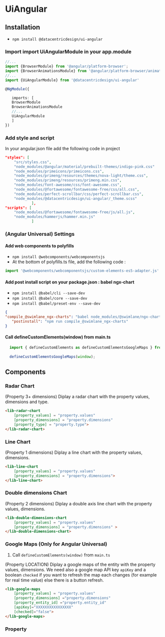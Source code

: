 # UiAngular

## Installation

- `npm install @datacentricdesign/ui-angular`

### Import import UiAngularModule in your app.module 
 ```ts
//...
import {BrowserModule} from '@angular/platform-browser';
import {BrowserAnimationsModule} from '@angular/platform-browser/animations';
//...
import {UiAngularModule} from '@datacentricdesign/ui-angular'

@NgModule({

    imports: [
    BrowserModule
    BrowserAnimationsModule
    //...
    UiAngularModule
    ]
})
 ```

### Add style and script 

In your angular.json file add the following code in project

```json
"styles": [
    "src/styles.css",
    "node_modules/@angular/material/prebuilt-themes/indigo-pink.css"
    "node_modules/primeicons/primeicons.css",
    "node_modules/primeng/resources/themes/nova-light/theme.css",
    "node_modules/primeng/resources/primeng.min.css",
    "node_modules/font-awesome/css/font-awesome.css",
    "node_modules/@fortawesome/fontawesome-free/css/all.css",
    "node_modules/perfect-scrollbar/css/perfect-scrollbar.css",
    "node_modules/@datacentricdesign/ui-angular/_theme.scss"
            ],
"scripts": [
    "node_modules/@fortawesome/fontawesome-free/js/all.js",
    "node_modules/hammerjs/hammer.min.js"
            ]
```

### (Angular Universal) Settings
 
#### Add web components to polyfills

- `npm install @webcomponents/webcomponentsjs`
- At the bottom of polyfills.ts file, add the following code :
```ts
import '@webcomponents/webcomponentsjs/custom-elements-es5-adapter.js'
```

#### Add post install script on your package.json : babel ngx-chart

 - `npm install @babel/cli --save-dev`
 - `npm install @babel/core --save-dev`
 - `npm install @babel/preset-env --save-dev`

 ```json
 {
 "compile_@swimlane_ngx-charts": "babel node_modules/@swimlane/ngx-charts -d node_modules/@swimlane/ngx-charts --presets @babel/preset-env",
    "postinstall": "npm run compile_@swimlane_ngx-charts"
 }
```

#### Call defineCustomElements(window) from main.ts

```ts  
  import { defineCustomElements as defineCustomElementsGoogleMaps } from 'web-google-maps/dist/loader';
  
  defineCustomElementsGoogleMaps(window);
```

## Components

### Radar Chart

(Property 3+ dimensions) Diplay a radar chart with the property values, dimensions and type.

```html
<lib-radar-chart 
    [property_values] = "property.values"
    [property_dimensions] = "property.dimensions" 
    [property_type] = "property.type">
</lib-radar-chart>
```

### Line Chart

(Property 1 dimensions) Diplay a line chart with the property values, dimensions.

```html        
<lib-line-chart 
    [property_values] = "property.values"
    [property_dimensions] = "property.dimensions">
</lib-line-chart>
```

### Double dimensions Chart

(Property 2 dimensions) Diplay a double axis line chart with the property values, dimensions.

```html
<lib-double-dimensions-chart 
    [property_values] = "property.values"
    [property_dimensions] = "property.dimensions" >
</lib-double-dimensions-chart>
```

### Google Maps (Only for Angular Universal)

1. Call `defineCustomElements(window)` from `main.ts`

(Property LOCATION) Diplay a google maps of the entity with the property values, dimensions. 
We need also a google map API key `apiKey` and a boolean `checked` if you want to refresh the map each changes (for example for real time value) else there is a button refresh.

```html
<lib-google-maps 
    [property_values] = "property.values"
    [property_dimensions] ="property.dimensions" 
    [property_entity_id] ="property.entity_id"  
    [apiKey]="XXXXXXXXXXXXXXXX" 
    [checked]="false">
</lib-google-maps>
```

### Property



